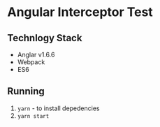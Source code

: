 # Angular Interceptor Test

## Technlogy Stack

- Anglar v1.6.6
- Webpack
- ES6

## Running 

1. `yarn` - to install depedencies
2. `yarn start`